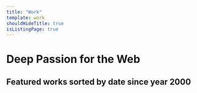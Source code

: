 ```yaml
---
title: "Work"
template: work
shouldHideTitle: true
isListingPage: true
---
```


# Deep Passion for the Web

## Featured works **sorted by date** since year 2000